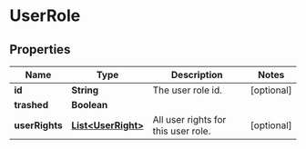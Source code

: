 
# UserRole

## Properties
Name | Type | Description | Notes
------------ | ------------- | ------------- | -------------
**id** | **String** | The user role id. |  [optional]
**trashed** | **Boolean** |  | 
**userRights** | [**List&lt;UserRight&gt;**](UserRight.md) | All user rights for this user role. |  [optional]



